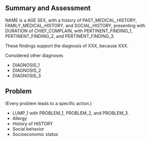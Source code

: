 ## Summary and Assessment

NAME is a AGE SEX, with a history of PAST_MEDICAL_HISTORY, FAMILY_MEDICAL_HISTORY, and SOCIAL_HISTORY, presenting with DURATION of CHIEF_COMPLAIN, with PERTINENT_FINDING_1, PERTINENT_FINDING_2, and PERTINENT_FINDING_3.

These findings support the diagnosis of XXX, because XXX.

Considered other diagnoses

- DIAGNOSIS_1
- DIAGNOSIS_2
- DIAGNOSIS_3

## Problem

(Every problem leads to a specific action.)

- LUMP_1 with PROBLEM_1, PROBLEM_2, and PROBLEM_3.
- Allergy
- History of HISTORY
- Social behavior
- Socioeconomic status
